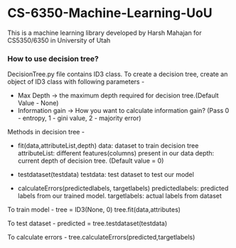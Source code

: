 # CS-6350-Machine-Learning-UoU
This is a machine learning library developed by Harsh Mahajan for CS5350/6350 in University of Utah

### How to use decision tree?
DecisionTree.py file contains ID3 class. To create a decision tree, create an object of ID3 class with following parameters - 
 - Max Depth -> the maximum depth required for decision tree.(Default Value - None)
 - Information gain -> How you want to calculate information gain? (Pass 0 - entropy, 1 - gini value, 2 - majority error)

Methods in decision tree -
 - fit(data,attributeList,depth)
    data: dataset to train decision tree
    attributeList: different features(columns) present in our data
    depth: current depth of decision tree. (Default value = 0)
     
 - testdataset(testdata)
    testdata: test dataset to test our model
 
 - calculateErrors(predictedlabels, targetlabels)
    predictedlabels: predicted labels from our trained model.
    targetlabels: actual labels from dataset
    
 To train model - 
 tree = ID3(None, 0)
 tree.fit(data,attributes)
 
 To test dataset - 
 predicted = tree.testdataset(testdata)
 
 To calculate errors - 
 tree.calculateErrors(predicted,targetlabels)
